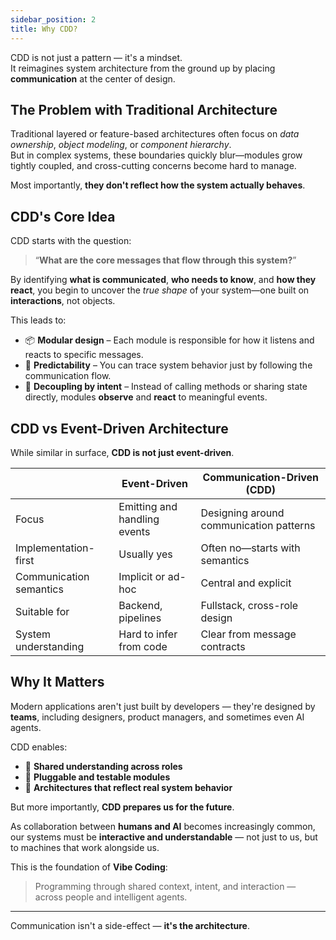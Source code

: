 ```yaml
---
sidebar_position: 2
title: Why CDD?
---
```


CDD is not just a pattern — it's a mindset.  
It reimagines system architecture from the ground up by placing **communication** at the center of design.

## The Problem with Traditional Architecture

Traditional layered or feature-based architectures often focus on _data ownership_, _object modeling_, or _component hierarchy_.  
But in complex systems, these boundaries quickly blur—modules grow tightly coupled, and cross-cutting concerns become hard to manage.

Most importantly, **they don't reflect how the system actually behaves**.

## CDD's Core Idea

CDD starts with the question:

> “**What are the core messages that flow through this system?**”

By identifying **what is communicated**, **who needs to know**, and **how they react**, you begin to uncover the _true shape_ of your system—one built on **interactions**, not objects.

This leads to:

- 📦 **Modular design** – Each module is responsible for how it listens and reacts to specific messages.
- 🧭 **Predictability** – You can trace system behavior just by following the communication flow.
- 🎯 **Decoupling by intent** – Instead of calling methods or sharing state directly, modules **observe** and **react** to meaningful events.

## CDD vs Event-Driven Architecture

While similar in surface, **CDD is not just event-driven**.

|                         | Event-Driven                 | Communication-Driven (CDD)              |
| ----------------------- | ---------------------------- | --------------------------------------- |
| Focus                   | Emitting and handling events | Designing around communication patterns |
| Implementation-first    | Usually yes                  | Often no—starts with semantics          |
| Communication semantics | Implicit or ad-hoc           | Central and explicit                    |
| Suitable for            | Backend, pipelines           | Fullstack, cross-role design            |
| System understanding    | Hard to infer from code      | Clear from message contracts            |

## Why It Matters

Modern applications aren't just built by developers — they're designed by **teams**, including designers, product managers, and sometimes even AI agents.

CDD enables:

- 🧠 **Shared understanding across roles**
- 🔌 **Pluggable and testable modules**
- 📐 **Architectures that reflect real system behavior**

But more importantly, **CDD prepares us for the future**.

As collaboration between **humans and AI** becomes increasingly common, our systems must be **interactive and understandable** — not just to us, but to machines that work alongside us.

This is the foundation of **Vibe Coding**:

> Programming through shared context, intent, and interaction — across people and intelligent agents.

---

Communication isn't a side-effect — **it's the architecture**.
